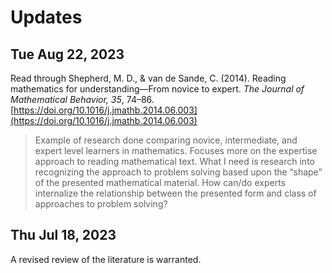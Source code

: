 # Updates

## Tue Aug 22, 2023

Read through Shepherd, M. D., & van de Sande, C. (2014). Reading mathematics for understanding—From novice to expert. *The Journal of Mathematical Behavior, 35*, 74–86. [https://doi.org/10.1016/j.jmathb.2014.06.003](https://doi.org/10.1016/j.jmathb.2014.06.003)

> Example of research done comparing novice, intermediate, and expert level learners in mathematics. Focuses more on the expertise approach to reading mathematical text. What I need is research into recognizing the approach to problem solving based upon the “shape” of the presented mathematical material. How can/do experts internalize the relationship between the presented form and class of approaches to problem solving?


## Thu Jul 18, 2023

A revised review of the literature is warranted. 